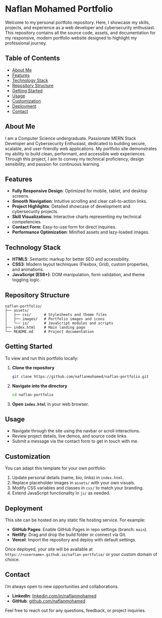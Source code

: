 # Naflan Mohamed Portfolio

Welcome to my personal portfolio repository. Here, I showcase my skills, projects, and experience as a web developer and cybersecurity enthusiast. This repository contains all the source code, assets, and documentation for my responsive, modern portfolio website designed to highlight my professional journey.

## Table of Contents

- [About Me](#about-me)
- [Features](#features)
- [Technology Stack](#technology-stack)
- [Repository Structure](#repository-structure)
- [Getting Started](#getting-started)
- [Usage](#usage)
- [Customization](#customization)
- [Deployment](#deployment)
- [Contact](#contact)

## About Me

I am a Computer Science undergraduate. Passionate MERN Stack Developer and Cybersecurity Enthusiast, dedicated to building secure, scalable, and user-friendly web applications. My portfolio site demonstrates my ability to build clean, performant, and accessible web experiences. Through this project, I aim to convey my technical proficiency, design sensibility, and passion for continuous learning.

## Features

- **Fully Responsive Design**: Optimized for mobile, tablet, and desktop screens.
- **Smooth Navigation**: Intuitive scrolling and clear call-to-action links.
- **Project Highlights**: Detailed showcase of development and cybersecurity projects.
- **Skill Visualizations**: Interactive charts representing my technical competencies.
- **Contact Form**: Easy-to-use form for direct inquiries.
- **Performance Optimization**: Minified assets and lazy-loaded images.

## Technology Stack

- **HTML5**: Semantic markup for better SEO and accessibility.
- **CSS3**: Modern layout techniques (Flexbox, Grid), custom properties, and animations.
- **JavaScript (ES6+)**: DOM manipulation, form validation, and theme toggling logic.

## Repository Structure

```
naflan-portfolio/
├── assets/
│   ├── css/      # Stylesheets and theme files
│   ├── images/   # Portfolio images and icons
│   └── js/       # JavaScript modules and scripts
├── index.html    # Main landing page
└── README.md     # Project documentation
```

## Getting Started

To view and run this portfolio locally:

1. **Clone the repository**
   ```bash
   git clone https://github.com/naflanmohamed/naflan-portfolio.git
   ```
2. **Navigate into the directory**
   ```bash
   cd naflan-portfolio
   ```
3. **Open `index.html`** in your web browser.

## Usage

- Navigate through the site using the navbar or scroll interactions.
- Review project details, live demos, and source code links.
- Submit a message via the contact form to get in touch with me.

## Customization

You can adapt this template for your own portfolio:

1. Update personal details (name, bio, links) in `index.html`.
2. Replace placeholder images in `assets/` with your own visuals.
3. Modify CSS variables and classes in `css/` to match your branding.
4. Extend JavaScript functionality in `js/` as needed.

## Deployment

This site can be hosted on any static file hosting service. For example:

- **GitHub Pages**: Enable GitHub Pages in repo settings (branch: `main`).
- **Netlify**: Drag and drop the build folder or connect via Git.
- **Vercel**: Import the repository and deploy with default settings.

Once deployed, your site will be available at `https://<username>.github.io/naflan-portfolio/` or your custom domain of choice.

## Contact

I’m always open to new opportunities and collaborations.

- **LinkedIn**: [linkedin.com/in/naflanmohamed](https://www.linkedin.com/in/naflan-mohamed)
- **GitHub**: [github.com/naflanmohamed](https://github.com/naflanmohamed)

Feel free to reach out for any questions, feedback, or project inquiries.
